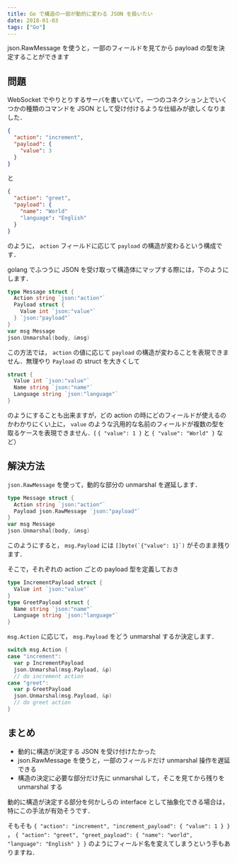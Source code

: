 ```yaml
---
title: Go で構造の一部が動的に変わる JSON を扱いたい
date: 2018-01-03
tags: ["Go"]
---
```


json.RawMessage を使うと，一部のフィールドを見てから payload の型を決定することができます

## 問題

WebSocket でやりとりするサーバを書いていて，一つのコネクション上でいくつかの種類のコマンドを JSON として受け付けるような仕組みが欲しくなりました．

```json
{
  "action": "increment",
  "payload": {
    "value": 3
  }
}
```

と

```json
{
  "action": "greet",
  "payload": {
    "name": "World"
    "language": "English"
  }
}
```

のように， `action` フィールドに応じて `payload` の構造が変わるという構成です．

golang でふつうに JSON を受け取って構造体にマップする際には，下のようにします．

```go
type Message struct {
  Action string `json:"action"`
  Payload struct {
    Value int `json:"value"`
  } `json:"payload"`
}
var msg Message
json.Unmarshal(body, &msg)
```

この方法では， `action` の値に応じて `payload` の構造が変わることを表現できません．無理やり `Payload` の struct を大きくして

```go
struct {
  Value int `json:"value"`
  Name string `json:"name"`
  Language string `json:"language"`
}
```

のようにすることも出来ますが，どの action の時にどのフィールドが使えるのかわかりにくい上に， `value` のような汎用的な名前のフィールドが複数の型を取るケースを表現できません．( `{ "value": 1 }` と `{ "value": "World" }` など）

## 解決方法

`json.RawMessage` を使って，動的な部分の unmarshal を遅延します．

```go
type Message struct {
  Action string `json:"action"`
  Payload json.RawMessage `json:"payload"`
}
var msg Message
json.Unmarshal(body, &msg)
```

このようにすると， `msg.Payload` には `` []byte(`{"value": 1}`) `` がそのまま残ります．

そこで，それぞれの action ごとの payload 型を定義しておき

```go
type IncrementPayload struct {
  Value int `json:"value"`
}
type GreetPayload struct {
  Name string `json:"name"`
  Language string `json:"language"`
}
```

`msg.Action` に応じて， `msg.Payload` をどう unmarshal するか決定します．

```go
switch msg.Action {
case "increment":
  var p IncrementPayload
  json.Unmarshal(msg.Payload, &p)
  // do increment action
case "greet":
  var p GreetPayload
  json.Unmarshal(msg.Payload, &p)
  // do greet action
}
```

## まとめ

- 動的に構造が決定する JSON を受け付けたかった
- json.RawMessage を使うと，一部のフィールドだけ unmarshal 操作を遅延できる
- 構造の決定に必要な部分だけ先に unmarshal して，そこを見てから残りを unmarshal する

動的に構造が決定する部分を何かしらの interface として抽象化できる場合は，特にこの手法が有効そうです．

そもそも `{ "action": "increment", "increment_payload": { "value": 1 } }` ， `{ "action": "greet", "greet_payload": { "name": "world", "language": "English" } }` のようにフィールド名を変えてしまうという手もありますね．
